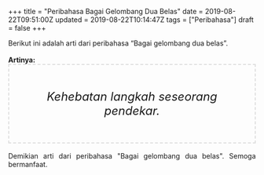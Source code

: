 +++
title = "Peribahasa Bagai Gelombang Dua Belas"
date = 2019-08-22T09:51:00Z
updated = 2019-08-22T10:14:47Z
tags = ["Peribahasa"]
draft = false
+++

<div dir="ltr" style="text-align: left;" trbidi="on"><div style="text-align: justify;">Berikut ini adalah arti dari peribahasa “Bagai gelombang dua belas”.</div><br /><div style="text-align: justify;"><b>Artinya:</b></div><div style="border: 2px dashed #ddd; font-size: 24px; height: auto; margin: 0 auto; padding: 50px; text-align: center; width: auto;"><i>Kehebatan langkah seseorang pendekar.</i></div><div style="text-align: justify;"><br /></div><div style="text-align: justify;">Demikian arti dari peribahasa "Bagai gelombang dua belas". Semoga bermanfaat.</div></div>
